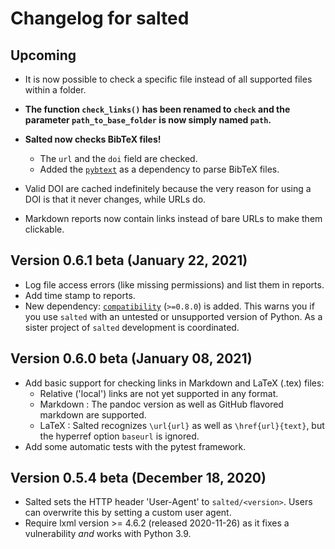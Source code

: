 # Changelog for salted

## Upcoming

* It is now possible to check a specific file instead of all supported files within a folder.
* **The function `check_links()` has been renamed to `check`  and the parameter `path_to_base_folder` is now simply named `path`.**
* **Salted now checks BibTeX files!**
   *  The `url` and the `doi` field are checked.
   * Added the [`pybtext`](https://pypi.org/project/pybtex/) as a dependency to parse BibTeX files.
* Valid DOI are cached indefinitely because the very reason for using a DOI is that it never changes, while URLs do.

* Markdown reports now contain links instead of bare URLs to make them clickable. 

## Version 0.6.1 beta (January 22, 2021)

* Log file access errors (like missing permissions) and list them in reports.
* Add time stamp to reports.
* New dependency: [`compatibility`](https://github.com/RuedigerVoigt/compatibility) (`>=0.8.0`) is added. This warns you if you use `salted` with an untested or unsupported version of Python. As a sister project of `salted` development is coordinated.

## Version 0.6.0 beta (January 08, 2021)

* Add basic support for checking links in Markdown and LaTeX (.tex) files:
    * Relative ('local') links are not yet supported in any format.
    * Markdown : The pandoc version as well as GitHub flavored markdown are supported.
    * LaTeX : Salted recognizes `\url{url}` as well as `\href{url}{text}`, but the hyperref option `baseurl` is ignored.
* Add some automatic tests with the pytest framework.

## Version 0.5.4 beta (December 18, 2020)

* Salted sets the HTTP header 'User-Agent' to `salted/<version>`. Users can overwrite this by setting a custom user agent.
* Require lxml version >= 4.6.2 (released 2020-11-26) as it fixes a vulnerability *and* works with Python 3.9.